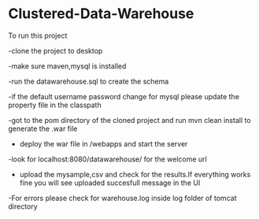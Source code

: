 # Clustered-Data-Warehouse
 To run this project
 
-clone the project to desktop

-make sure maven,mysql is installed

-run the datawarehouse.sql to create the schema

-if the default username password change for mysql please update the property file in the classpath

-got to the pom directory of the cloned project and run mvn clean install to generate the .war file

- deploy the war file in <tomcat directory>/webapps and start the server

-look for localhost:8080/datawarehouse/ for the welcome url

- upload the mysample,csv and check for the results.If everything works fine you will see uploaded succesfull message in the UI

-For errors please check for warehouse.log inside log folder of tomcat directory

